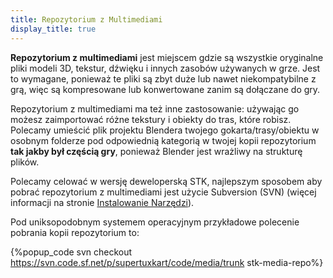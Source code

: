 ```yaml
---
title: Repozytorium z Multimediami
display_title: true
---
```

**Repozytorium z multimediami** jest miejscem gdzie są wszystkie oryginalne pliki modeli 3D, tekstur, dźwięku i innych zasobów używanych w grze. Jest to wymagane, ponieważ te pliki są zbyt duże lub nawet niekompatybilne z grą, więc są kompresowane lub konwertowane zanim są dołączane do gry.

Repozytorium z multimediami ma też inne zastosowanie: używając go możesz zaimportować różne tekstury i obiekty do tras, które robisz. Polecamy umieścić plik projektu Blendera twojego gokarta/trasy/obiektu w osobnym folderze pod odpowiednią kategorią w twojej kopii repozytorium **tak jakby był częścią gry**, ponieważ Blender jest wrażliwy na strukturę plików.

Polecamy celować w wersję deweloperską STK, najlepszym sposobem aby pobrać repozytorium z multimediami jest użycie Subversion (SVN) (więcej informacji na stronie [Instalowanie Narzędzi](Installing_Tools)).

Pod uniksopodobnym systemem operacyjnym przykładowe polecenie pobrania kopii repozytorium to:

{%popup_code
svn checkout https://svn.code.sf.net/p/supertuxkart/code/media/trunk stk-media-repo%}
